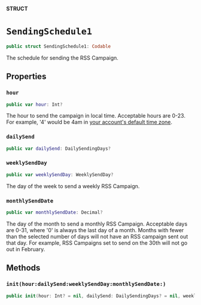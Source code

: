 **STRUCT**

# `SendingSchedule1`

```swift
public struct SendingSchedule1: Codable
```

The schedule for sending the RSS Campaign.

## Properties
### `hour`

```swift
public var hour: Int?
```

The hour to send the campaign in local time. Acceptable hours are 0-23. For example, &#x27;4&#x27; would be 4am in [your account&#x27;s default time zone](https://mailchimp.com/help/set-account-details/).

### `dailySend`

```swift
public var dailySend: DailySendingDays?
```

### `weeklySendDay`

```swift
public var weeklySendDay: WeeklySendDay?
```

The day of the week to send a weekly RSS Campaign.

### `monthlySendDate`

```swift
public var monthlySendDate: Decimal?
```

The day of the month to send a monthly RSS Campaign. Acceptable days are 0-31, where &#x27;0&#x27; is always the last day of a month. Months with fewer than the selected number of days will not have an RSS campaign sent out that day. For example, RSS Campaigns set to send on the 30th will not go out in February.

## Methods
### `init(hour:dailySend:weeklySendDay:monthlySendDate:)`

```swift
public init(hour: Int? = nil, dailySend: DailySendingDays? = nil, weeklySendDay: WeeklySendDay? = nil, monthlySendDate: Decimal? = nil)
```
